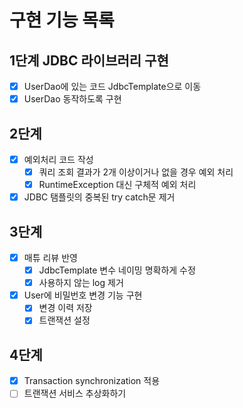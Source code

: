 # 구현 기능 목록

## 1단계 JDBC 라이브러리 구현
- [x] UserDao에 있는 코드 JdbcTemplate으로 이동
- [x] UserDao 동작하도록 구현

## 2단계 
- [x] 예외처리 코드 작성
  - [x] 쿼리 조회 결과가 2개 이상이거나 없을 경우 예외 처리
  - [x] RuntimeException 대신 구체적 예외 처리
- [x] JDBC 탬플릿의 중복된 try catch문 제거

## 3단계
- [x] 매튜 리뷰 반영
  - [x] JdbcTemplate 변수 네이밍 명확하게 수정
  - [x] 사용하지 않는 log 제거

- [x] User에 비밀번호 변경 기능 구현
  - [x] 변경 이력 저장
  - [x] 트랜잭션 설정

## 4단계
- [x] Transaction synchronization 적용
- [ ] 트랜잭션 서비스 추상화하기
